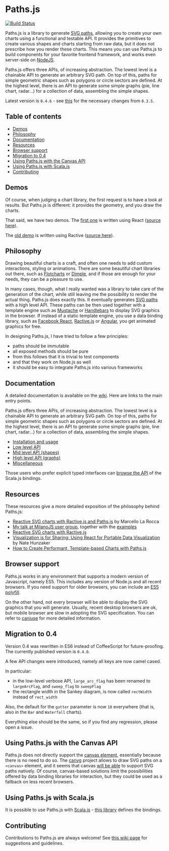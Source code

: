 Paths.js
========

[![Build Status](https://travis-ci.org/andreaferretti/paths-js.svg?branch=master)](https://travis-ci.org/andreaferretti/paths-js)

Paths.js is a library to generate [SVG paths](http://www.w3.org/TR/SVG/paths.html), allowing you to create your own charts using a functional and testable API. It provides the primitives to create various shapes and charts starting from raw data, but it does not prescribe how you render these charts. This means you can use Paths.js to build components for your favorite frontend framework, and works even server-side on [NodeJS](http://nodejs.org/).

Paths.js offers three APIs, of increasing abstraction. The lowest level is a chainable API to generate an arbitrary SVG path. On top of this, paths for simple geometric shapes such as polygons or circle sectors are defined. At the highest level, there is an API to generate some simple graphs (pie, line chart, radar...) for a collection of data, assembling the simple shapes.

Latest version is `0.4.6` - see [this](#migration-to-04) for the necessary changes from `0.3.5`.


Table of contents
-----------------

- [Demos](#demos)
- [Philosophy](#philosophy)
- [Documentation](#documentation)
- [Resources](#resources)
- [Browser support](#browser-support)
- [Migration to 0.4](#migration-to-04)
- [Using Paths.js with the Canvas API](#using-pathsjs-with-the-canvas-api)
- [Using Paths.js with Scala.js](#using-pathsjs-with-scalajs)
- [Contributing](#contributing)

Demos
-----

Of course, when judging a chart library, the first request is to have a look at results. But Paths.js is different: it provides the geometry, and you draw the charts.

That said, we have two demos. The [first one](http://andreaferretti.github.io/paths-js-react-demo) is written using React ([source here](https://github.com/andreaferretti/paths-js-react-demo)).

The [old demo](http://andreaferretti.github.io/paths-js-demo/) is written using Ractive ([source here](https://github.com/andreaferretti/paths-js-demo)).

Philosophy
----------

Drawing beautiful charts is a craft, and often one needs to add custom interactions, styling or animations. There are some beautiful chart libraries out there, such as [Flotcharts](http://www.flotcharts.org/) or [Dimple](http://dimplejs.org/), and if those are enough for your needs, they can be a pleasure to use.

In many cases, though, what I really wanted was a library to take care of the generation of the chart, while still leaving me the possibility to render the actual thing. Paths.js does exactly this. It eventually generates [SVG paths](http://www.w3.org/TR/SVG/paths.html) with a high level API. These paths can be then used together with a template engine such as [Mustache](http://mustache.github.io/) or [Handlebars](http://handlebarsjs.com/) to display SVG graphics in the browser. If instead of a static template engine, you use a data binding library, such as [Facebook React](http://facebook.github.io/react/), [Ractive.js](http://www.ractivejs.org/) or [Angular](http://angularjs.org/), you get animated graphics for free.

In designing Paths.js, I have tried to follow a few principles:

* paths should be immutable
* all exposed methods should be pure
* from this follows that it is trivial to test components
* and that they work on Node.js as well
* it should be easy to integrate Paths.js into various frameworks


Documentation
-------------

A detailed documentation is available on the [wiki](). Here are links to the main entry points.

Paths.js offers three APIs, of increasing abstraction. The lowest level is a chainable API to generate an arbitrary SVG path. On top of this, paths for simple geometric shapes such as polygons or circle sectors are defined. At the highest level, there is an API to generate some simple graphs (pie, line chart, radar...) for a collection of data, assembling the simple shapes.

- [Installation and usage](https://github.com/andreaferretti/paths-js/wiki)
- [Low level API](https://github.com/andreaferretti/paths-js/wiki/Low%20level%20API)
- [Mid level API (shapes)](https://github.com/andreaferretti/paths-js/wiki/Mid-level-API)
- [High level API (graphs)](https://github.com/andreaferretti/paths-js/wiki/High-level-API)
- [Miscellaneous](https://github.com/andreaferretti/paths-js/wiki/Miscellaneous)

Those users who prefer explicit typed interfaces can [browse the API](http://andreaferretti.github.io/paths-scala-js) of the Scala.js bindings.

Resources
---------

These resources give a more detailed exposition of the philosophy behind Paths.js:

* [Reactive SVG charts with Ractive.js and Paths.js](http://mlarocca.github.io/01-22-2014/pathsjs_ractive.html) by Marcello La Rocca
* [My talk at MilanoJS user group](https://github.com/andreaferretti/paths-talk-slides), together with the [examples](https://github.com/andreaferretti/paths-talk-examples)
* [Reactive SVG charts with Ractive.js](http://mlarocca.github.io/graphicalweb2014/)
* [Visualization is for Sharing: Using React for Portable Data Visualization](http://viget.com/extend/visualization-is-for-sharing-using-react-for-portable-data-visualization) by Nate Hunzaker
* [How to Create Performant, Template-based Charts with Paths.js](http://www.sitepoint.com/create-performant-template-based-charts-paths-js/)

Browser support
---------------

Paths.js works in any environment that supports a modern version of Javascript, namely ES5. This includes any version of Node.js and all recent browsers. If you need support for older browsers, you can include an [ES5 polyfill](https://github.com/kriskowal/es5-shim/).

On the other hand, not every browser will be able to display the SVG graphics that you will generate. Usually, recent desktop browsers are ok, but mobile browser are slow in adopting the SVG specification. You can refer to [caniuse](http://caniuse.com/#search=svg) for more detailed information.

Migration to 0.4
----------------

Version 0.4 was rewritten in ES6 instead of CoffeeScript for future-proofing. The currently published version is `0.4.0`.

A few API changes were introduced, namely all keys are now camel cased.

In particular:

* in the low-level verbose API, `large_arc_flag` has been renamed to `largeArcFlag`, and `sweep_flag` to `sweepFlag`
* the rectangle width in the Sankey diagram, is now called `rectWidth` instead of `rect_width`

Also, the default for the `gutter` parameter is now `10` everywhere (that is, also in the `Bar` and `Waterfall` charts).

Everything else should be the same, so if you find any regression, please open a issue.

Using Paths.js with the Canvas API
----------------------------------

Paths.js does not directly support the [canvas element](http://en.wikipedia.org/wiki/Canvas_element), essentially because there is no need to do so. The [canvg](https://github.com/gabelerner/canvg) project allows to draw SVG paths on a `<canvas>` element, and it seems that canvas [will be able](http://lists.w3.org/Archives/Public/public-whatwg-archive/2012Mar/0269.html) to support SVG paths natively. Of course, canvas-based solutions limit the possibilities offered by data binding libraries for interaction, but they could be used as a fallback on less recent browsers.

Using Paths.js with Scala.js
----------------------------

It is possible to use Paths.js with [Scala.js](http://www.scala-js.org/) - [this library](https://github.com/andreaferretti/paths-scala-js) defines the bindings.

Contributing
------------

Contributions to Paths.js are always welcome! See [this wiki page](https://github.com/andreaferretti/paths-js/wiki/Contributing) for suggestions and guidelines.
